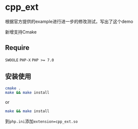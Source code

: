 # cpp_ext
根据官方提供的example进行进一步的修改测试，写出了这个demo

新增支持Cmake

## Require

`SWOOLE`
`PHP-X`
`PHP >= 7.0`

## 安装使用

```bash
cmake .
make && make install
```
or 

```bash
make && make install
```

到`php.ini`添加`extension=cpp_ext.so`